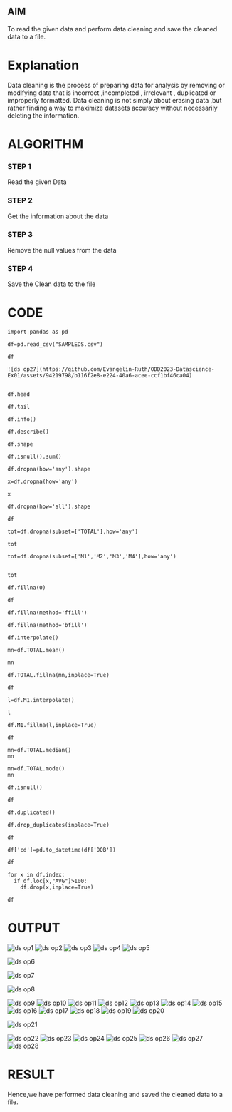 ## AIM
To read the given data and perform data cleaning and save the cleaned data to a file. 

# Explanation
Data cleaning is the process of preparing data for analysis by removing or modifying data that is incorrect ,incompleted , irrelevant , duplicated or improperly formatted. 
Data cleaning is not simply about erasing data ,but rather finding a way to maximize datasets accuracy without necessarily deleting the information. 

# ALGORITHM
### STEP 1
Read the given Data
### STEP 2
Get the information about the data
### STEP 3
Remove the null values from the data
### STEP 4
Save the Clean data to the file

# CODE
```
import pandas as pd

df=pd.read_csv("SAMPLEDS.csv")

df

![ds op27](https://github.com/Evangelin-Ruth/ODD2023-Datascience-Ex01/assets/94219798/b116f2e8-e224-40a6-acee-ccf1bf46ca04)


df.head

df.tail

df.info()

df.describe()

df.shape

df.isnull().sum()

df.dropna(how='any').shape

x=df.dropna(how='any')

x

df.dropna(how='all').shape

df

tot=df.dropna(subset=['TOTAL'],how='any')

tot

tot=df.dropna(subset=['M1','M2','M3','M4'],how='any')


tot

df.fillna(0)

df

df.fillna(method='ffill')

df.fillna(method='bfill')

df.interpolate()

mn=df.TOTAL.mean()

mn

df.TOTAL.fillna(mn,inplace=True)

df

l=df.M1.interpolate()

l

df.M1.fillna(l,inplace=True)

df

mn=df.TOTAL.median()
mn

mn=df.TOTAL.mode()
mn

df.isnull()

df

df.duplicated()

df.drop_duplicates(inplace=True)

df

df['cd']=pd.to_datetime(df['DOB'])

df

for x in df.index:
  if df.loc[x,"AVG"]>100:
    df.drop(x,inplace=True)

df
```

# OUTPUT

![ds op1](https://github.com/Evangelin-Ruth/ODD2023-Datascience-Ex01/assets/94219798/4be55de2-dd02-41aa-b781-cbf12f75702b)
![ds op2](https://github.com/Evangelin-Ruth/ODD2023-Datascience-Ex01/assets/94219798/b76e3234-a4bc-4a61-8db9-837e859ed050)
![ds op3](https://github.com/Evangelin-Ruth/ODD2023-Datascience-Ex01/assets/94219798/2a0e8a19-f130-4ed6-918b-953f5bf99e7f)
![ds op4](https://github.com/Evangelin-Ruth/ODD2023-Datascience-Ex01/assets/94219798/58e0269d-02f1-4e7c-b756-1a306fadcac5)
![ds op5](https://github.com/Evangelin-Ruth/ODD2023-Datascience-Ex01/assets/94219798/f22905a2-33d5-4330-a91e-5cd117febaa1)

![ds op6](https://github.com/Evangelin-Ruth/ODD2023-Datascience-Ex01/assets/94219798/c6a48d4e-5437-49ce-a260-69a08e39d046)


![ds op7](https://github.com/Evangelin-Ruth/ODD2023-Datascience-Ex01/assets/94219798/8ca1967c-4e6c-45d5-9752-66b0670c7cd6)


![ds op8](https://github.com/Evangelin-Ruth/ODD2023-Datascience-Ex01/assets/94219798/03f47969-5136-4779-adbd-f90c3035292c)


![ds op9](https://github.com/Evangelin-Ruth/ODD2023-Datascience-Ex01/assets/94219798/574f15fc-ed26-441f-806f-a0c05d28d767)
![ds op10](https://github.com/Evangelin-Ruth/ODD2023-Datascience-Ex01/assets/94219798/2450437e-d4dd-428b-be99-9abc4726a032)
![ds op11](https://github.com/Evangelin-Ruth/ODD2023-Datascience-Ex01/assets/94219798/6aabfd8b-0be3-414d-b54b-939681613a32)
![ds op12](https://github.com/Evangelin-Ruth/ODD2023-Datascience-Ex01/assets/94219798/009c9cf6-56c0-49d5-9638-0452aed5b66c)
![ds op13](https://github.com/Evangelin-Ruth/ODD2023-Datascience-Ex01/assets/94219798/12efa239-7952-4271-881b-a74e06ce09e7)
![ds op14](https://github.com/Evangelin-Ruth/ODD2023-Datascience-Ex01/assets/94219798/d698ad15-a6e6-4184-88df-66859a51f8f2)
![ds op15](https://github.com/Evangelin-Ruth/ODD2023-Datascience-Ex01/assets/94219798/e98a52ae-40ec-438a-b202-c05a4a0aaf1e)
![ds op16](https://github.com/Evangelin-Ruth/ODD2023-Datascience-Ex01/assets/94219798/25ff00c4-7e65-4562-a4cd-f08f4aabe49e)
![ds op17](https://github.com/Evangelin-Ruth/ODD2023-Datascience-Ex01/assets/94219798/a8e68cad-9730-46fe-a820-e7b5d3c95d05)
![ds op18](https://github.com/Evangelin-Ruth/ODD2023-Datascience-Ex01/assets/94219798/fcc27fda-3efc-482b-ac9a-196f11c3e192)
![ds op19](https://github.com/Evangelin-Ruth/ODD2023-Datascience-Ex01/assets/94219798/faff5e2c-bf6a-44f4-b9ff-5dddf1f0727e)
![ds op20](https://github.com/Evangelin-Ruth/ODD2023-Datascience-Ex01/assets/94219798/dc5011d3-ea63-43f0-8523-b9bac72659ab)


![ds op21](https://github.com/Evangelin-Ruth/ODD2023-Datascience-Ex01/assets/94219798/58e19b60-0d9e-4196-a899-aa8f3c5ce47a)


![ds op22](https://github.com/Evangelin-Ruth/ODD2023-Datascience-Ex01/assets/94219798/07e43672-c445-400a-80a4-5e4e34c2ff73)
![ds op23](https://github.com/Evangelin-Ruth/ODD2023-Datascience-Ex01/assets/94219798/6865c9a7-cb4a-4159-af0d-36ef2d9e10e1)
![ds op24](https://github.com/Evangelin-Ruth/ODD2023-Datascience-Ex01/assets/94219798/667b2bb7-5577-4841-a5e9-1af3fcdde46f)
![ds op25](https://github.com/Evangelin-Ruth/ODD2023-Datascience-Ex01/assets/94219798/6e7f03fd-6cd5-4a95-9ff6-6991a8cc1262)
![ds op26](https://github.com/Evangelin-Ruth/ODD2023-Datascience-Ex01/assets/94219798/d405d740-1bd0-4721-bffa-6ab195ca3fff)
![ds op27](https://github.com/Evangelin-Ruth/ODD2023-Datascience-Ex01/assets/94219798/51804d39-7d8b-4774-848c-a3c27bf81a33)
![ds op28](https://github.com/Evangelin-Ruth/ODD2023-Datascience-Ex01/assets/94219798/eafef4a4-6acd-4263-9766-117c713265d4)

# RESULT
Hence,we have  performed data cleaning and saved the cleaned data to a file. 














